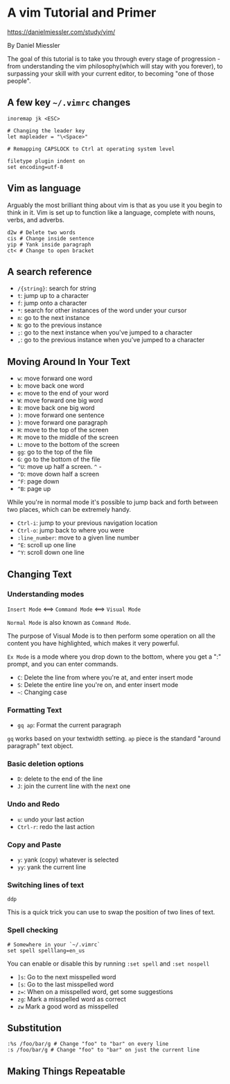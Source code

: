 # A vim Tutorial and Primer

https://danielmiessler.com/study/vim/

By Daniel Miessler

The goal of this tutorial is to take you through every stage of progression - from understanding the vim philosophy(which will stay with you forever), to surpassing your skill with your current editor, to becoming "one of those people".

## A few key `~/.vimrc` changes

```
inoremap jk <ESC>

# Changing the leader key
let mapleader = "\<Space>"

# Remapping CAPSLOCK to Ctrl at operating system level

filetype plugin indent on
set encoding=utf-8
```

## Vim as language

Arguably the most brilliant thing about vim is that as you use it you begin to think in it. Vim is set up to function like a language, complete with nouns, verbs, and adverbs.

```
d2w # Delete two words
cis # Change inside sentence
yip # Yank inside paragraph
ct< # Change to open bracket
```

## A search reference

* `/{string}`: search for string
* `t`: jump up to a character
* `f`: jump onto a character
* `*`: search for other instances of the word under your cursor
* `n`: go to the next instance
* `N`: go to the previous instance
* `;`: go to the next instance when you've jumped to a character
* `,`: go to the previous instance when you've jumped to a character

## Moving Around In Your Text

* `w`: move forward one word
* `b`: move back one word
* `e`: move to the end of your word
* `W`: move forward one big word
* `B`: move back one big word
* `)`: move forward one sentence
* `}`: move forward one paragraph
* `H`: move to the top of the screen
* `M`: move to the middle of the screen
* `L`: move to the bottom of the screen
* `gg`: go to the top of the file
* `G`: go to the bottom of the file
* `^U`: move up half a screen. `^` - <Ctrl>
* `^D`: move down half a screen
* `^F`: page down
* `^B`: page up

While you're in normal mode it's possible to jump back and forth between two places, which can be extremely handy.

* `Ctrl-i`: jump to your previous navigation location
* `Ctrl-o`: jump back to where you were
* `:line_number`: move to a given line number
* `^E`: scroll up one line
* `^Y`: scroll down one line

## Changing Text

### Understanding modes

`Insert Mode` <==> `Command Mode` <==> `Visual Mode`

`Normal Mode` is also known as `Command Mode`.

The purpose of Visual Mode is to then perform some operation on all the content you have highlighted, which makes it very powerful.

`Ex Mode` is a mode where you drop down to the bottom, where you get a ":" prompt, and you can enter commands.

* `C`: Delete the line from where you're at, and enter insert mode
* `S`: Delete the entire line you're on, and enter insert mode
* `~`: Changing case

### Formatting Text

* `gq ap`: Format the current paragraph

`gq` works based on your textwidth setting. `ap` piece is the standard "around paragraph" text object.

### Basic deletion options

* `D`: delete to the end of the line
* `J`: join the current line with the next one

### Undo and Redo

* `u`: undo your last action
* `Ctrl-r`: redo the last action

### Copy and Paste

* `y`: yank (copy) whatever is selected
* `yy`: yank the current line

### Switching lines of text

`ddp`

This is a quick trick you can use to swap the position of two lines of
text.

### Spell checking

```
# Somewhere in your `~/.vimrc`
set spell spelllang=en_us
```

You can enable or disable this by running `:set spell` and `:set nospell`

* `]s`: Go to the next misspelled word
* `[s`: Go to the last misspelled word
* `z=`: When on a misspelled word, get some suggestions
* `zg`: Mark a misspelled word as correct
* `zw` Mark a good word as misspelled

## Substitution

```
:%s /foo/bar/g # Change "foo" to "bar" on every line
:s /foo/bar/g # Change "foo" to "bar" on just the current line
```

## Making Things Repeatable
